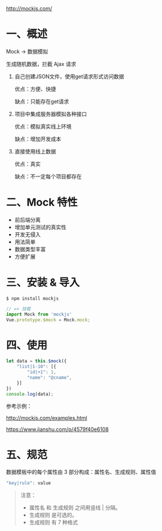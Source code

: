http://mockjs.com/

# 一、概述

Mock -> 数据模拟

生成随机数据，拦截 Ajax 请求

1. 自己创建JSON文件，使用get请求形式访问数据

   优点：方便、快捷

   缺点：只能存在get请求

2. 项目中集成服务器模拟各种接口

   优点：模拟真实线上环境

   缺点：增加开发成本

3. 直接使用线上数据

   优点：真实

   缺点：不一定每个项目都存在

# 二、Mock 特性

- 前后端分离
- 增加单元测试的真实性
- 开发无侵入
- 用法简单
- 数据类型丰富
- 方便扩展

# 三、安装 & 导入

```shell
$ npm install mockjs
```

```js
// => 挂载
import Mock from 'mockjs'
Vue.prototype.$mock = Mock.mock;
```

# 四、使用

```js
let data = this.$mock({
	"list|1-10": [{
		"id|+1": 1,
		"name": "@cname",
	}]
})
console.log(data);
```

参考示例：

<http://mockjs.com/examples.html>

https://www.jianshu.com/p/4579f40e6108

# 五、规范

数据模板中的每个属性由 3 部分构成：属性名、生成规则、属性值

```js
"key|rule": value
```

> 注意：
>
> - 属性名 和 生成规则 之间用竖线 | 分隔。
> - 生成规则 是可选的。
> - 生成规则 有 7 种格式
























